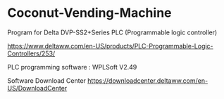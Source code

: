 # Coconut-Vending-Machine

Program for Delta DVP-SS2+Series PLC (Programmable logic controller)

https://www.deltaww.com/en-US/products/PLC-Programmable-Logic-Controllers/253/

PLC programming software : WPLSoft V2.49

Software Download Center
https://downloadcenter.deltaww.com/en-US/DownloadCenter
